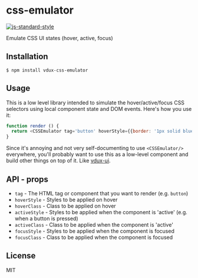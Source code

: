 
# css-emulator

[![js-standard-style](https://img.shields.io/badge/code%20style-standard-brightgreen.svg?style=flat)](https://github.com/feross/standard)

Emulate CSS UI states (hover, active, focus)

## Installation

    $ npm install vdux-css-emulator

## Usage

This is a low level library intended to simulate the hover/active/focus CSS selectors using local component state and DOM events. Here's how you use it:

```javascript
function render () {
  return <CSSEmulator tag='button' hoverStyle={{border: '1px solid blue'}}>Hover me</CSSEmulator>
}
```

Since it's annoying and not very self-documenting to use `<CSSEmulator/>` everywhere, you'll probably want to use this as a low-level component and build other things on top of it. Like [vdux-ui](https://github.com/vdux-components/ui).

## API - props

  * `tag` - The HTML tag or component that you want to render (e.g. `button`)
  * `hoverStyle` - Styles to be applied on hover
  * `hoverClass` - Class to be applied on hover
  * `activeStyle` - Styles to be applied when the component is 'active' (e.g. when a button is pressed)
  * `activeClass` - Class to be applied when the component is 'active'
  * `focusStyle` - Styles to be applied when the component is focused
  * `focusClass` - Class to be applied when the component is focused

## License

MIT
